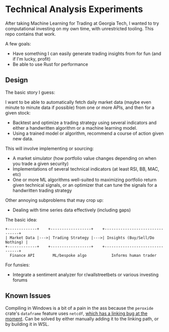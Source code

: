 # Technical Analysis Experiments

After taking Machine Learning for Trading at Georgia Tech, I wanted to try
computational investing on my own time, with unrestricted tooling. This repo
contains that work.

A few goals:

* Have something I can easily generate trading insights from for fun (and if I'm 
  lucky, profit)
* Be able to use Rust for performance

## Design

The basic story I guess:

I want to be able to automatically fetch daily market data (maybe even minute to
minute data if possible) from one or more APIs, and then for a given stock:

* Backtest and optimize a trading strategy using several indicators and either a 
  handwritten algorithm or a machine learning model.
* Using a trained model or algorithm, recommend a course of action given new 
  data.

This will involve implementing or sourcing:

* A market simulator (how portfolio value changes depending on when you trade a
  given security)
* Implementations of several technical indicators (at least RSI, BB, MAC, etc)
* One or more ML algorithms well-suited to maximizing portfolio return given
  technical signals, or an optimizer that can tune the signals for a handwritten
  trading strategy

Other annoying subproblems that may crop up:
* Dealing with time series data effectively (including gaps)


The basic idea:

```
+-------------+    +------------------+    +--------------------------------+
| Market Data |--->| Trading Strategy |--->| Insights (Buy/Sell/Do Nothing) |
+-------------+    +------------------+    +--------------------------------+
  Finance API        ML/bespoke algo           Informs human trader 

```

For funsies:

* Integrate a sentiment analyzer for r/wallstreetbets or various investing forums

## Known Issues

Compiling in Windows is a bit of a pain in the ass because the `peroxide` crate's
`dataframe` feature uses `netcdf`, 
[which has a linking bug at the moment](https://github.com/Axect/Peroxide/issues/16). 
Can be solved by either manually adding it to the linking path, or by building 
it in WSL.